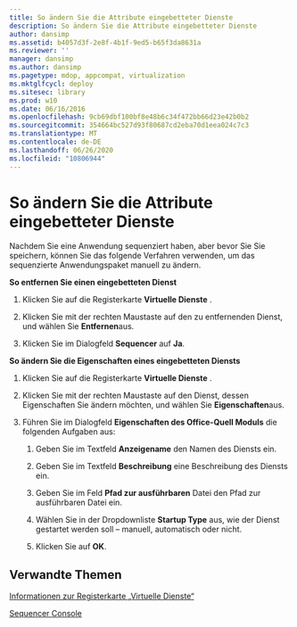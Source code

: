 ```yaml
---
title: So ändern Sie die Attribute eingebetteter Dienste
description: So ändern Sie die Attribute eingebetteter Dienste
author: dansimp
ms.assetid: b4057d3f-2e8f-4b1f-9ed5-b65f3da8631a
ms.reviewer: ''
manager: dansimp
ms.author: dansimp
ms.pagetype: mdop, appcompat, virtualization
ms.mktglfcycl: deploy
ms.sitesec: library
ms.prod: w10
ms.date: 06/16/2016
ms.openlocfilehash: 9cb69dbf100bf8e48b6c34f472bb66d23e42b0b2
ms.sourcegitcommit: 354664bc527d93f80687cd2eba70d1eea024c7c3
ms.translationtype: MT
ms.contentlocale: de-DE
ms.lasthandoff: 06/26/2020
ms.locfileid: "10806944"
---
```

# So ändern Sie die Attribute eingebetteter Dienste


Nachdem Sie eine Anwendung sequenziert haben, aber bevor Sie Sie speichern, können Sie das folgende Verfahren verwenden, um das sequenzierte Anwendungspaket manuell zu ändern.

**So entfernen Sie einen eingebetteten Dienst**

1.  Klicken Sie auf die Registerkarte **Virtuelle Dienste** .

2.  Klicken Sie mit der rechten Maustaste auf den zu entfernenden Dienst, und wählen Sie **Entfernen**aus.

3.  Klicken Sie im Dialogfeld **Sequencer** auf **Ja**.

**So ändern Sie die Eigenschaften eines eingebetteten Diensts**

1.  Klicken Sie auf die Registerkarte **Virtuelle Dienste** .

2.  Klicken Sie mit der rechten Maustaste auf den Dienst, dessen Eigenschaften Sie ändern möchten, und wählen Sie **Eigenschaften**aus.

3.  Führen Sie im Dialogfeld **Eigenschaften des Office-Quell Moduls** die folgenden Aufgaben aus:

    1.  Geben Sie im Textfeld **Anzeigename** den Namen des Diensts ein.

    2.  Geben Sie im Textfeld **Beschreibung** eine Beschreibung des Diensts ein.

    3.  Geben Sie im Feld **Pfad zur ausführbaren** Datei den Pfad zur ausführbaren Datei ein.

    4.  Wählen Sie in der Dropdownliste **Startup Type** aus, wie der Dienst gestartet werden soll – manuell, automatisch oder nicht.

    5.  Klicken Sie auf **OK**.

## Verwandte Themen


[Informationen zur Registerkarte „Virtuelle Dienste“](about-the-virtual-services-tab.md)

[Sequencer Console](sequencer-console.md)

 

 





